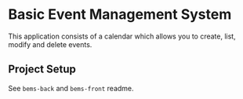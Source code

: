 # Basic Event Management System

This application consists of a calendar which allows you to create, list, modify and delete events.

## Project Setup

See `bems-back` and `bems-front` readme.
